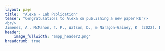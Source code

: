 ```yaml
---
layout: page
title:  "Alexa - Lab Publication"
teaser: "Congratulations to Alexa on publishing a new paper!<br/>
<br/>
Jimenez, A., McMahon, T. P., Watson, D., & Naragon-Gainey, K. (2022). Dysphoria and well-being in daily life: Development and validation of ecological momentary assessment scales. Psychological Assessment, 34(6), 546–557. https://doi.org/10.1037/pas0001117"
header:
    image_fullwidth: "ampp_header2.png"
breadcrumb: true
---
```

 
